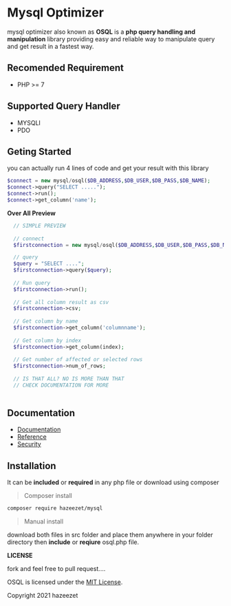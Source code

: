 # Mysql Optimizer
mysql optimizer also known as **OSQL** is a **php query handling and manipulation** library providing easy and reliable way to manipulate query and get result in a fastest way.

## Recomended Requirement
- PHP >= 7

## Supported Query Handler
- MYSQLI
- PDO

## Geting Started
  you can actually run 4 lines of code and get your result with this library
  ```php
 $connect = new mysql/osql($DB_ADDRESS,$DB_USER,$DB_PASS,$DB_NAME);
 $connect->query("SELECT .....");
 $connect->run();
 $connect->get_column('name');
  ```
  **Over All Preview**
  ```php
    // SIMPLE PREVIEW
    
    // connect
    $firstconnection = new mysql/osql($DB_ADDRESS,$DB_USER,$DB_PASS,$DB_NAME);

    // query
    $query = "SELECT ....";
    $firstconnection->query($query);
    
    // Run query
    $firstconnection->run();
    
    // Get all column result as csv
    $firstconnection->csv;
    
    // Get column by name
    $firstconnection->get_column('columnname');
    
    // Get column by index
    $firstconnection->get_column(index);
    
    // Get number of affected or selected rows
    $firstconnection->num_of_rows;
    
    // IS THAT ALL? NO IS MORE THAN THAT
    // CHECK DOCUMENTATION FOR MORE
    
  ```
## Documentation
 * [Documentation](https://github.com/hazeezet/mysql/wiki)
 * [Reference](https://github.com/hazeezet/mysql/wiki/reference)
 * [Security](https://github.com/hazeezet/mysql/wiki/security)
 
## Installation
  It can be **included** or **required** in any php file or download using composer
  > Composer install
  ```bash
  composer require hazeezet/mysql
  ```
  > Manual install

  download both files in src folder and place them anywhere in your folder directory then **include** or **reqiure** osql.php file.
  
   **LICENSE**
   
   fork and feel free to pull request....
   
   OSQL is licensed under the [MIT License](http://opensource.org/licenses/MIT).

   Copyright 2021 hazeezet
